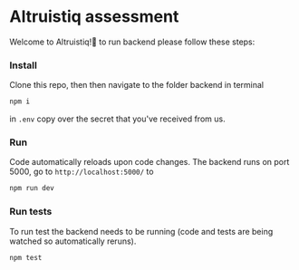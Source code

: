 # Altruistiq assessment
Welcome to Altruistiq!🙏 to run backend please follow these steps:

### Install
Clone this repo, then
then navigate to the folder backend in terminal
```bash
npm i
```

in `.env` copy over the secret that you've received from us.

### Run
Code automatically reloads upon code changes. 
The backend runs on port 5000, go to `http://localhost:5000/` to 

```bash
npm run dev 
```

### Run tests
To run test the backend needs to be running (code and tests are being watched so automatically reruns).
```
npm test
```